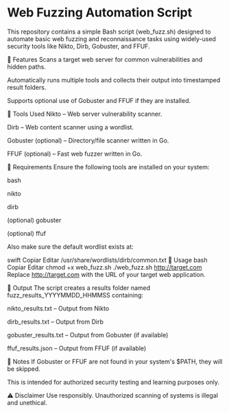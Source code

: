 # Web Fuzzing Automation Script
This repository contains a simple Bash script (web_fuzz.sh) designed to automate basic web fuzzing and reconnaissance tasks using widely-used security tools like Nikto, Dirb, Gobuster, and FFUF.

📌 Features
Scans a target web server for common vulnerabilities and hidden paths.

Automatically runs multiple tools and collects their output into timestamped result folders.

Supports optional use of Gobuster and FFUF if they are installed.

🧰 Tools Used
Nikto – Web server vulnerability scanner.

Dirb – Web content scanner using a wordlist.

Gobuster (optional) – Directory/file scanner written in Go.

FFUF (optional) – Fast web fuzzer written in Go.

🔧 Requirements
Ensure the following tools are installed on your system:

bash

nikto

dirb

(optional) gobuster

(optional) ffuf

Also make sure the default wordlist exists at:

swift
Copiar
Editar
/usr/share/wordlists/dirb/common.txt
🚀 Usage
bash
Copiar
Editar
chmod +x web_fuzz.sh
./web_fuzz.sh http://target.com
Replace http://target.com with the URL of your target web application.

📂 Output
The script creates a results folder named fuzz_results_YYYYMMDD_HHMMSS containing:

nikto_results.txt – Output from Nikto

dirb_results.txt – Output from Dirb

gobuster_results.txt – Output from Gobuster (if available)

ffuf_results.json – Output from FFUF (if available)

📎 Notes
If Gobuster or FFUF are not found in your system's $PATH, they will be skipped.

This is intended for authorized security testing and learning purposes only.

⚠️ Disclaimer
Use responsibly. Unauthorized scanning of systems is illegal and unethical.
